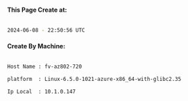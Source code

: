 
   
#### This Page Create at:

```bash

2024-06-08 - 22:50:56 UTC

```

#### Create By Machine:

```bash

Host Name : fv-az802-720

platform  : Linux-6.5.0-1021-azure-x86_64-with-glibc2.35

Ip Local  : 10.1.0.147

```

